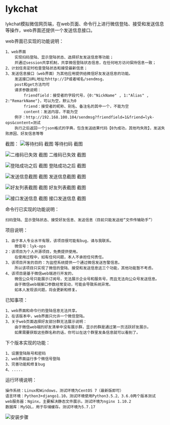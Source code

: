 # lykchat
lykchat模拟微信网页端，在web页面、命令行上进行微信登陆、接受和发送信息等操作，web界面还提供一个发送信息接口。


web界面已实现的功能说明：

	1、web界面
		实现扫码登陆、显示登陆状态、选择好友发送信息等功能；
		并通过session共享机制，共享微信登陆状态信息，在任何地方访问保持信息一致；
	2、计划任务定时检查登陆状态和接受最新信息；
	3、发送信息接口（web界面）为其他应用提供给微信好友发送信息的功能。
		发送接口URL地址为http://IP或者域名/sendmsg，
		post和get方法均可
		请求参数说明：
			friendfield：接受者的字段代号，{0:"NickName" , 1:"Alias" , 2:"RemarkName"}，可以为空，默认为0 
			friend：接受者的昵称、别名、备注名的其中一个，不能为空
			content：发送内容，不能为空
		例子：http://192.168.100.104/sendmsg?friendfield=1&friend=lyk-ops&content=测试
		执行之后返回一个json格式的字典，包含发送结果代码【0为成功，其他均失败】，发送失败原因、好友信息等等

截图：
![等待扫码 截图](https://github.com/lykops/lykchat/blob/master/doc/等待扫码.jpg)
等待扫码 截图

![二维码已失效 截图](https://github.com/lykops/lykchat/blob/master/doc/二维码已失效.jpg)
二维码已失效 截图

![登陆成功之后 截图](https://github.com/lykops/lykchat/blob/master/doc/登陆成功之后.jpg)
登陆成功之后 截图

![发送信息截图 截图](https://github.com/lykops/lykchat/blob/master/doc/发送信息截图.jpg)
发送信息截图 截图

![好友列表截图 截图](https://github.com/lykops/lykchat/blob/master/doc/好友列表截图.jpg)
好友列表截图 截图

![接口发送信息 截图](https://github.com/lykops/lykchat/blob/master/doc/接口发送信息.jpg)
接口发送信息 截图


命令行已实现的功能说明：

	扫码登陆、显示登陆状态、接受好友信息、发送信息（目前只能发送给“文件传输助手”）

项目说明：

	1、由于本人专业水平有限，该项目很可能有bug，请与我联系。
		微信号：lyk-ops
	2：该项目为个人开源项目，免费提供使用。
		在使用过程中，如有任何问题，本人不承担任何责任。
	3、该项目开发的目的：为监控系统提供一个通过微信发送告警信息。
		所以该项目只实现了微信的登陆、接受和发送信息这三个功能，其他功能暂不考虑。
	4、该项目是基于微信web端进行开发的，
		微信公众号只能展示订阅号，无法展示企业号和服务号，而且无法向公众号发送信息。
		由于微信web端接口参数经常变动，可能会导致系统异常。
		如本人发现该问题，将会更新和修复。

已知事项：

	1、web界面和命令行的登陆信息无法共享。
	2、在该版本中，web界面只允许一个微信登陆。
	3、关于web页面选择好友部分群无法展示说明：
		由于微信web端的好友清单中没有展示群，显示的群是通过第一页活跃好友展示。
		如果需要获取这些群名称的话，你可以在这个群里发条信息就可以看到了。

下个版本实现的功能：

	1、设置登陆账号和密码
	2、web界面运行多个微信号登陆
	3、完善功能和修复bug
	4、.....
	


运行环境说明：

	操作系统：Linux和Windows，测试环境为CentOS 7（最新版即可）
	语言环境：Python3+django1.10，测试环境使用Python3.5.2、3.6.0两个版本测试
	web服务器：Nginx，主要解决静态文件展示。测试环境为nginx 1.10.2
	数据库：MySQL，用于存储缓存。测试环境为5.7.17
	

![安装步骤](https://github.com/lykops/lykchat/wiki/%E5%AE%89%E8%A3%85%E6%AD%A5%E9%AA%A4)